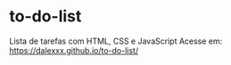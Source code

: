 # to-do-list
Lista de tarefas com HTML, CSS e JavaScript
Acesse em: https://dalexxx.github.io/to-do-list/
 
